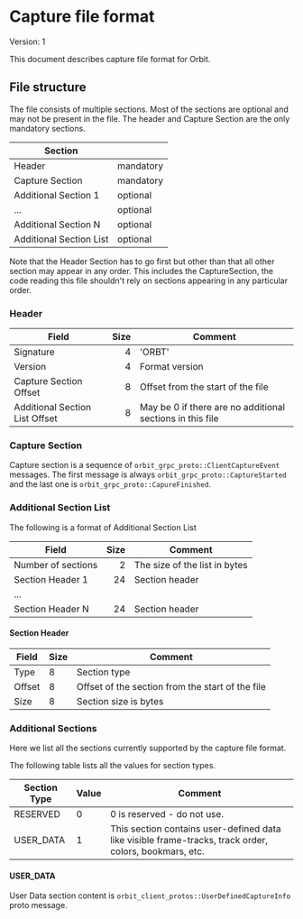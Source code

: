 # Capture file format

Version: 1

This document describes capture file format for Orbit.

## File structure

The file consists of multiple sections. Most of the sections are optional and
may not be present in the file. The header and Capture Section are the only mandatory sections.

| Section                 |           |
|-------------------------|-----------|
| Header                  | mandatory | 
| Capture Section         | mandatory |
| Additional Section 1    | optional  |
| ...                     | optional  |
| Additional Section N    | optional  |
| Additional Section List | optional  |

Note that the Header Section has to go first but other than that all other section may appear
in any order. This includes the CaptureSection, the code reading this file shouldn't rely on
sections appearing in any particular order.

### Header

| Field                          | Size | Comment                                                   |
|--------------------------------|-----:|-----------------------------------------------------------|
| Signature                      | 4    | 'ORBT'                                                    |
| Version                        | 4    | Format version                                            | 
| Capture Section Offset         | 8    | Offset from the start of the file                         |
| Additional Section List Offset | 8    | May be 0 if there are no additional sections in this file |

### Capture Section
Capture section is a sequence of `orbit_grpc_proto::ClientCaptureEvent` messages. The first message is
always `orbit_grpc_proto::CaptureStarted` and the last one is `orbit_grpc_proto::CapureFinished`.

### Additional Section List
The following is a format of Additional Section List

| Field                          | Size | Comment                                                   |
|--------------------------------|-----:|-----------------------------------------------------------|
| Number of sections             | 2    | The size of the list in bytes                             |
| Section Header 1               | 24   | Section header                                            |  
| ...                            |      |                                                           |
| Section Header N               | 24   | Section header                                            |

#### Section Header

| Field  | Size | Comment                                          |
|--------|------|--------------------------------------------------|
| Type   | 8    | Section type                                     |
| Offset | 8    | Offset of the section from the start of the file |
| Size   | 8    | Section size is bytes                            |

### Additional Sections

Here we list all the sections currently supported by the capture file format.

The following table lists all the values for section types.

| Section Type | Value | Comment                     |
|--------------|-------|-----------------------------|
| RESERVED     | 0     | 0 is reserved - do not use. |
| USER_DATA    | 1     | This section contains user-defined data like visible frame-tracks, track order, colors, bookmars, etc. |

#### USER_DATA

User Data section content is `orbit_client_protos::UserDefinedCaptureInfo` proto message.  

